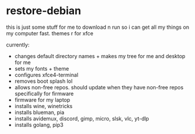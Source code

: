 # restore-debian

this is just some stuff for me to download n run so i can get all my things on my computer fast. themes r for xfce

currently:
- changes default directory names + makes my tree for me and desktop for me
- sets my fonts + theme
- configures xfce4-terminal
- removes boot splash lol
- allows non-free repos. should update when they have non-free repos specifically for firmware
- firmware for my laptop
- installs wine, winetricks
- installs blueman, pia
- installs avidemux, discord, gimp, micro, slsk, vlc, yt-dlp
- installs golang, pip3
